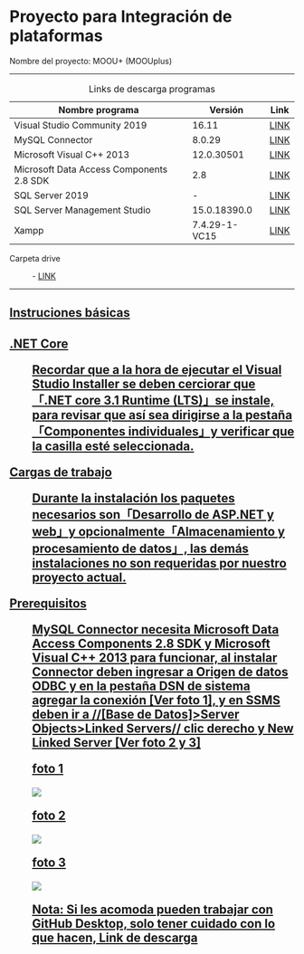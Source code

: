 <h1>Proyecto para Integración de plataformas</h1>

<p>Nombre del proyecto: MOOU+ (MOOUplus)<p>
<hr>

<table>
  <caption>Links de descarga programas</caption>
  <thead>
    <tr>
      <th>Nombre programa</th>
      <th>Versión</th>
      <th>Link</th>
    </tr>
  </thead>
  <tbody>
    <!-- Visual Studio 2019 -->
    <tr>
      <td>Visual Studio Community 2019</td>
      <td>16.11</td>
      <td><a href="https://drive.google.com/drive/folders/1oJJdjIEf9Ut2XkMDi604CdKXRf677eRq?usp=sharing" target="_blank">LINK</a></td>
    </tr>
    <!-- MySQL Connectos -->
    <tr>
      <td>MySQL Connector</td>
      <td>8.0.29</td>
      <td><a href="https://drive.google.com/file/d/1L5cI973VZbuOEX0dg2RgMVufCldVdLWu/view?usp=sharing" target="_blank">LINK</a></td>
    </tr>
    <!-- Prerequisito 1 -->
    <tr>
      <td>Microsoft Visual C++ 2013</td>
      <td>12.0.30501</td>
      <td><a href="https://drive.google.com/file/d/1x32tCSUMBar-wc5h2-NvUN1b-grH_bog/view?usp=sharing" target="_blank">LINK</a></td>
    </tr>
    <!-- Prerequisito 2 -->
    <tr>
      <td>Microsoft Data Access Components 2.8 SDK</td>
      <td>2.8</td>
      <td><a href="https://drive.google.com/file/d/1o7-7mX1nv_bbOFEvUSPTfSWhLUKHErGm/view?usp=sharing" target="_blank">LINK</a></td>
    </tr>
    <!-- SQL Server 2019 -->
    <tr>
      <td>SQL Server 2019</td>
      <td>-</td>
      <td><a href="https://drive.google.com/file/d/1Nm7KAWRn3ANE9pRnKb8Fibs_eZpi4uop/view?usp=sharing" target="_blank">LINK</a></td>
    </tr>
    <!-- SQL Server Management Studio -->
    <tr>
      <td>SQL Server Management Studio</td>
      <td>15.0.18390.0</td>
      <td><a href="https://drive.google.com/file/d/1jpnPQfO2YuKSwFVfr_dzRLqJBsuIXFH5/view?usp=sharing" target="_blank">LINK</a></td>
    </tr>
    <!-- Xampp -->
    <tr>
      <td>Xampp</td>
      <td>7.4.29-1-VC15</td>
      <td><a href="https://drive.google.com/file/d/1ZreIc4XkLFW_0RXPJMjR3XYYLBTNL9V5/view?usp=sharing" target="_blank">LINK</a></td>
    </tr>
  </tbody>
</table>

<dl>
  <dt><p>Carpeta drive</p></dt>
  <dd><p>- <a href="https://drive.google.com/drive/folders/1wOnj8perfi1qiWLO5Q5xTsoOZFgVw5kL?usp=sharing"> LINK </p></dd>
</dl>
 
<hr>
<h2>Instruciones básicas<h2>
<dl>
  
  <dt><p>.NET Core</p></dt>
  <dd><p>Recordar que a la hora de ejecutar el Visual Studio Installer se deben cerciorar que「.NET core 3.1 Runtime (LTS)」se instale, para revisar que así sea dirigirse a la pestaña「Componentes individuales」y verificar que la casilla esté seleccionada.</p></dd>

  <dt><p>Cargas de trabajo</p></dt>
  <dd><p>Durante la instalación los paquetes necesarios son「Desarrollo de ASP.NET y web」y opcionalmente「Almacenamiento y procesamiento de datos」, las demás instalaciones no son requeridas por nuestro proyecto actual.</p></dd>
  
  <dt><p>Prerequisitos</p><dt>
  <dd><p>MySQL Connector necesita Microsoft Data Access Components 2.8 SDK y Microsoft Visual C++ 2013 para funcionar, al instalar Connector deben ingresar a Origen de datos ODBC y en la pestaña DSN de sistema agregar la conexión [Ver foto 1], y en SSMS deben ir a //[Base de Datos]>Server Objects>Linked Servers// clic derecho y New Linked Server [Ver foto 2 y 3]</p><dd>
  
  
  <p> foto 1</p>
  <img src="https://imgur.com/a/5iD0JZt"/>
  
  <p> foto 2</p>
  <img src="https://imgur.com/a/bgPUdGE"/>
  
  <p> foto 3</p>
  <img src="https://imgur.com/a/5iD0JZt"/>
  
  <p>Nota: Si les acomoda pueden trabajar con GitHub Desktop, solo tener cuidado con lo que hacen,<a href="https://desktop.github.com" target="_blank"> Link de descarga</a></p>
</dl>
  
  
